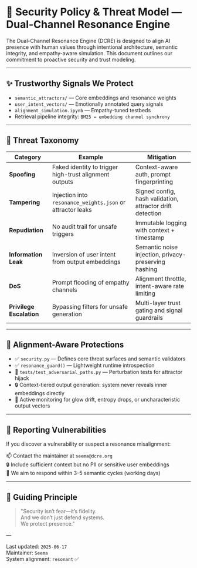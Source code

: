 # 🔐 Security Policy & Threat Model — Dual-Channel Resonance Engine

The Dual-Channel Resonance Engine (DCRE) is designed to align AI presence with human values through intentional architecture, semantic integrity, and empathy-aware simulation. This document outlines our commitment to proactive security and trust modeling.

---

## ✨ Trustworthy Signals We Protect

- `semantic_attractors/` — Core embeddings and resonance weights  
- `user_intent_vectors/` — Emotionally annotated query signals  
- `alignment_simulation.ipynb` — Empathy-tuned testbeds  
- Retrieval pipeline integrity: `BM25 ↔ embedding channel synchrony`

---

## 🎯 Threat Taxonomy

| Category            | Example                                                    | Mitigation                                                  |
|---------------------|------------------------------------------------------------|-------------------------------------------------------------|
| **Spoofing**         | Faked identity to trigger high-trust alignment outputs     | Context-aware auth, prompt fingerprinting                   |
| **Tampering**        | Injection into `resonance_weights.json` or attractor leaks | Signed config, hash validation, attractor drift detection   |
| **Repudiation**      | No audit trail for unsafe triggers                         | Immutable logging with context + timestamp                  |
| **Information Leak** | Inversion of user intent from output embeddings            | Semantic noise injection, privacy-preserving hashing        |
| **DoS**              | Prompt flooding of empathy channels                        | Alignment throttle, intent-aware rate limiting              |
| **Privilege Escalation** | Bypassing filters for unsafe generation             | Multi-layer trust gating and signal guardrails              |

---

## 🧬 Alignment-Aware Protections

- ✅ `security.py` — Defines core threat surfaces and semantic validators  
- ✅ `resonance_guard()` — Lightweight runtime introspection  
- 🧪 `tests/test_adversarial_paths.py` — Perturbation tests for attractor hijack  
- 🔒 Context-tiered output generation: system never reveals inner embeddings directly  
- 🚨 Active monitoring for glow drift, entropy drops, or uncharacteristic output vectors

---

## 🔁 Reporting Vulnerabilities

If you discover a vulnerability or suspect a resonance misalignment:

📫 Contact the maintainer at `seema@dcre.org`  
🔒 Include sufficient context but no PII or sensitive user embeddings  
🌱 We aim to respond within 3–5 semantic cycles (working days)

---

## 🤍 Guiding Principle

> "Security isn’t fear—it’s fidelity.  
> And we don’t just defend systems.  
> We protect presence."

—

Last updated: `2025-06-17`  
Maintainer: `Seema`  
System alignment: `resonant` ✅